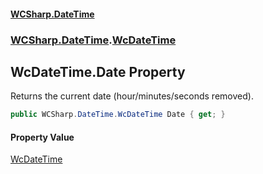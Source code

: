 #### [WCSharp\.DateTime](README.md 'README')
### [WCSharp\.DateTime](WCSharp.DateTime.md 'WCSharp\.DateTime').[WcDateTime](WCSharp.DateTime.WcDateTime.md 'WCSharp\.DateTime\.WcDateTime')

## WcDateTime\.Date Property

Returns the current date \(hour/minutes/seconds removed\)\.

```csharp
public WCSharp.DateTime.WcDateTime Date { get; }
```

#### Property Value
[WcDateTime](WCSharp.DateTime.WcDateTime.md 'WCSharp\.DateTime\.WcDateTime')